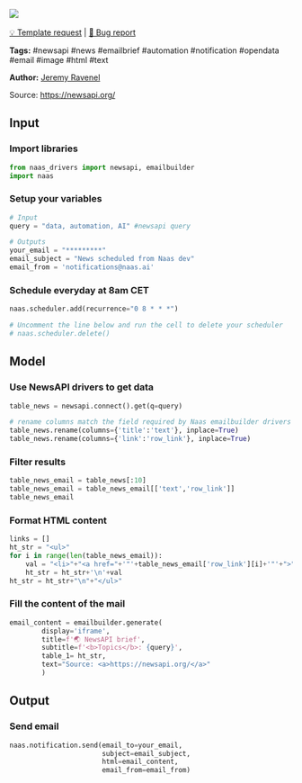 <a href="https://app.naas.ai/user-redirect/naas/downloader?url=https://raw.githubusercontent.com/jupyter-naas/awesome-notebooks/master/Newsapi/Newsapi_Send_emails_briefs.ipynb" target="_parent"><img src="https://naasai-public.s3.eu-west-3.amazonaws.com/open_in_naas.svg"/></a><br><br><a href="https://github.com/jupyter-naas/awesome-notebooks/issues/new?assignees=&labels=&template=template-request.md&title=Tool+-+Action+of+the+notebook+">💡 Template request</a> | <a href="https://github.com/jupyter-naas/awesome-notebooks/issues/new?assignees=&labels=&template=bug_report.md&title=">🚨 Bug report</a>

**Tags:** #newsapi #news #emailbrief #automation #notification #opendata #email #image #html #text

**Author:** [Jeremy Ravenel](https://www.linkedin.com/in/ACoAAAJHE7sB5OxuKHuzguZ9L6lfDHqw--cdnJg/)

Source: https://newsapi.org/

## Input

### Import libraries


```python
from naas_drivers import newsapi, emailbuilder
import naas
```

### Setup your variables


```python
# Input
query = "data, automation, AI" #newsapi query

# Outputs
your_email = "*********"
email_subject = "News scheduled from Naas dev"
email_from = 'notifications@naas.ai'
```

### Schedule everyday at 8am CET


```python
naas.scheduler.add(recurrence="0 8 * * *")

# Uncomment the line below and run the cell to delete your scheduler
# naas.scheduler.delete()
```

## Model

### Use NewsAPI drivers to get data


```python
table_news = newsapi.connect().get(q=query)

# rename columns match the field required by Naas emailbuilder drivers
table_news.rename(columns={'title':'text'}, inplace=True)
table_news.rename(columns={'link':'row_link'}, inplace=True)
```

### Filter results 


```python
table_news_email = table_news[:10]
table_news_email = table_news_email[['text','row_link']]
table_news_email
```

### Format HTML content


```python
links = []
ht_str = "<ul>"
for i in range(len(table_news_email)):
    val = "<li>"+"<a href="+'"'+table_news_email['row_link'][i]+'"'+">"+table_news_email['text'][i]+"</a>"+"</li>"
    ht_str = ht_str+'\n'+val
ht_str = ht_str+"\n"+"</ul>" 
```

### Fill the content of the mail


```python
email_content = emailbuilder.generate( 
        display='iframe',
        title=f'🌏 NewsAPI brief', 
        subtitle=f'<b>Topics</b>: {query}',         
        table_1= ht_str,
        text="Source: <a>https://newsapi.org/</a>"
        )
```

## Output

### Send email


```python
naas.notification.send(email_to=your_email,
                       subject=email_subject,
                       html=email_content,
                       email_from=email_from)
```
